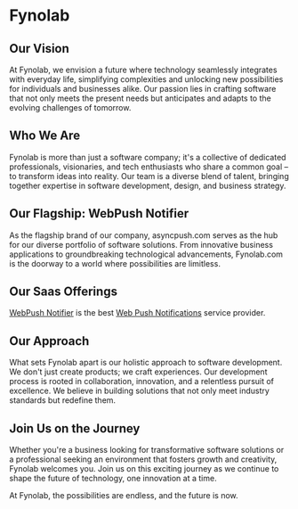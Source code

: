 # Fynolab
## Our Vision
At Fynolab, we envision a future where technology seamlessly integrates with everyday life, simplifying complexities and unlocking new possibilities for individuals and businesses alike. Our passion lies in crafting software that not only meets the present needs but anticipates and adapts to the evolving challenges of tomorrow.

## Who We Are
Fynolab is more than just a software company; it's a collective of dedicated professionals, visionaries, and tech enthusiasts who share a common goal – to transform ideas into reality. Our team is a diverse blend of talent, bringing together expertise in software development, design, and business strategy.

## Our Flagship: WebPush Notifier
As the flagship brand of our company, asyncpush.com serves as the hub for our diverse portfolio of software solutions. From innovative business applications to groundbreaking technological advancements, Fynolab.com is the doorway to a world where possibilities are limitless.

## Our Saas Offerings
[WebPush Notifier](https://webpushnotifications.com) is the best [Web Push Notifications](https://webpushnotifications.com) service provider.


## Our Approach
What sets Fynolab apart is our holistic approach to software development. We don't just create products; we craft experiences. Our development process is rooted in collaboration, innovation, and a relentless pursuit of excellence. We believe in building solutions that not only meet industry standards but redefine them.

## Join Us on the Journey
Whether you're a business looking for transformative software solutions or a professional seeking an environment that fosters growth and creativity, Fynolab welcomes you. Join us on this exciting journey as we continue to shape the future of technology, one innovation at a time.

At Fynolab, the possibilities are endless, and the future is now.
